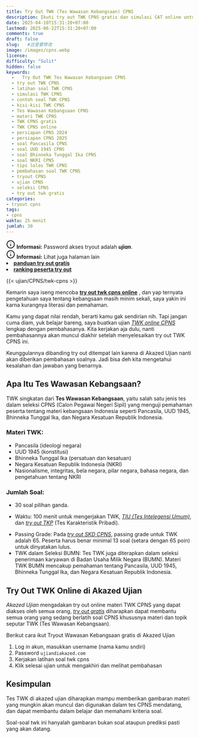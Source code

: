 ```yaml
---
title: Try Out TWK (Tes Wawasan Kebangsaan) CPNS 
description: Ikuti try out TWK CPNS gratis dan simulasi CAT online untuk mengukur kemampuanmu! Dapatkan latihan soal Tes Wawasan Kebangsaan (Pancasila, UUD 1945, Bhinneka Tunggal Ika, NKRI) terlengkap agar lolos seleksi CPNS.
date: 2025-04-10T15:31:20+07:00
lastmod: 2025-06-22T15:31:20+07:00
comments: true
draft: false 
slug:   #这里要修改
image: /images/cpns.webp
license: 
difficulty: "Sulit"
hidden: false
keywords:
  -   Try Out TWK Tes Wawasan Kebangsaan CPNS
  - try out TWK CPNS
  - latihan soal TWK CPNS
  - simulasi TWK CPNS
  - contoh soal TWK CPNS
  - kisi-kisi TWK CPNS
  - Tes Wawasan Kebangsaan CPNS
  - materi TWK CPNS
  - TWK CPNS gratis
  - TWK CPNS online
  - persiapan CPNS 2024
  - persiapan CPNS 2025
  - soal Pancasila CPNS
  - soal UUD 1945 CPNS
  - soal Bhinneka Tunggal Ika CPNS
  - soal NKRI CPNS
  - tips lolos TWK CPNS
  - pembahasan soal TWK CPNS
  - tryout CPNS
  - ujian CPNS
  - seleksi CPNS
  - try out twk gratis
categories:
- tryout cpns
tags:
- cpns
waktu: 25 menit
jumlah: 30  
---
```

<div class="alert alert-info">
  <svg xmlns="http://www.w3.org/2000/svg" width="24" height="24" viewBox="0 0 24 24" fill="none" stroke="currentColor" stroke-width="2" stroke-linecap="round" stroke-linejoin="round" class="feather feather-info"><circle cx="12" cy="12" r="10"></circle><line x1="12" y1="16" x2="12" y2="12"></line>    <line x1="12" y1="8" x2="12.01" y2="8"></line>  </svg>
  <span><strong>Informasi:</strong> Password akses tryout adalah <b><i>ujian</b></i>.</span>
</div>
<div class="alert alert-info">
  <svg xmlns="http://www.w3.org/2000/svg" width="24" height="24" viewBox="0 0 24 24" fill="none" stroke="currentColor" stroke-width="2" stroke-linecap="round" stroke-linejoin="round" class="feather feather-info"><circle cx="12" cy="12" r="10"></circle><line x1="12" y1="16" x2="12" y2="12"></line>    <line x1="12" y1="8" x2="12.01" y2="8"></line>  </svg>
  <span><strong>Informasi:</strong> Lihat juga halaman lain<b> <li><a href="/ujian/cara-ikut-tryout-online-gratis">panduan try out gratis</a></li></b> <b><li><a href="/ujian/ranking-peserta-tryout">ranking peserta try out</a></li></b></span>
</div>



{{< ujian/CPNS/twk-cpns >}}

Kemarin saya iseng mencoba **[try out twk cpns online](/ujian/cpns/try-out-tes-wawasan-bebangsaan/)** , dan yap ternyata pengetahuan saya tentang kebangsaan masih minim sekali, saya yakin ini karna kurangnya literasi dan pemahaman.

Kamu yang dapat nilai rendah, berarti kamu gak sendirian nih. Tapi jangan cuma diam, yuk belajar bareng, saya buatkan ujian *[TWK online CPNS](/ujian/)* lengkap dengan pembahasanya. Kita kerjakan aja dulu, nanti pembahasannya akan muncul diakhir setelah menyelesaikan try out TWK CPNS ini. 

Keunggulannya dibanding try out ditempat lain karena di Akazed Ujian nanti akan diberikan pembahasan soalnya. Jadi bisa deh kita mengetahui kesalahan dan jawaban yang benarnya.

## Apa Itu Tes Wawasan Kebangsaan?
TWK singkatan dari **Tes Wawasan Kebangsaan**, yaitu salah satu jenis tes dalam seleksi CPNS (Calon Pegawai Negeri Sipil) yang menguji pemahaman peserta tentang materi kebangsaan Indonesia seperti Pancasila, UUD 1945, Bhinneka Tunggal Ika, dan Negara Kesatuan Republik Indonesia. 

### Materi TWK:
* Pancasila (ideologi negara) 
* UUD 1945 (konstitusi) 
* Bhinneka Tunggal Ika (persatuan dan kesatuan) 
* Negara Kesatuan Republik Indonesia (NKRI) 
* Nasionalisme, integritas, bela negara, pilar negara, bahasa negara, dan pengetahuan tentang NKRI 
### Jumlah Soal:
- 30 soal pilihan ganda. 
* Waktu: 100 menit untuk mengerjakan TWK, *[TIU (Tes Intelegensi Umum)](/ujian/cpns/tryout-tiu-cpns/)*, dan *[try out TKP](/ujian/cpns/try-out-tkp-gratis/)* (Tes Karakteristik Pribadi). 
- Passing Grade: Pada *[try out SKD CPNS](/ujian/cpns/try-out-skd-cpns-gratis/)*, passing grade untuk TWK adalah 65. Peserta harus benar minimal 13 soal (setara dengan 65 poin) untuk dinyatakan lulus. 
- TWK dalam Seleksi BUMN: Tes TWK juga diterapkan dalam seleksi penerimaan karyawan di Badan Usaha Milik Negara (BUMN). Materi TWK BUMN mencakup pemahaman tentang Pancasila, UUD 1945, Bhinneka Tunggal Ika, dan Negara Kesatuan Republik Indonesia. 

## Try Out TWK Online di Akazed Ujian
*Akazed Ujian* mengadakan try out online materi TWK CPNS yang dapat diakses oleh semua orang, *[try out gratis](/link-tryout-ppg-gratis/)* diharapkan dapat membantu semua orang yang sedang berlatih soal CPNS khususnya materi dan topik seputar TWK (Tes Wawasan Kebangsaan).

Berikut cara ikut Tryout Wawasan Kebangsaan gratis di Akazed Ujian
1. Log in akun, masukkan username (nama kamu sndiri) 
2. Password `ujiandiakazed.com` 
3. Kerjakan latihan soal twk cpns
4. Klik selesai ujian untuk mengakhiri dan melihat pembahasan

## Kesimpulan
Tes TWK di akazed ujian diharapkan mampu memberikan gambaran materi yang mungkin akan muncul dan digunakan dalam tes CPNS mendatang, dan dapat membantu dalam belajar dan memahami kriteria soal.

Soal-soal twk ini hanyalah gambaran bukan soal ataupun prediksi pasti yang akan datang.